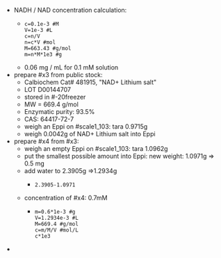 - NADH / NAD concentration calculation:
	- ```calc
	  c=0.1e-3 #M
	  V=1e-3 #L
	  c=n/V
	  n=c*V #mol
	  M=663.43 #g/mol
	  m=n*M*1e3 #g
	  ```
	- 0.06 mg / mL for 0.1 mM solution
- prepare #x3 from public stock:
	- Calbiochem Cat# 481915, "NAD+ Lithium salt"
	- LOT D00144707
	- stored in #-20freezer
	- MW = 669.4 g/mol
	- Enzymatic purity: 93.5%
	- CAS: 64417-72-7
	- weigh an Eppi on #scale1_103: tara 0.9715g
	- weigh 0.0042g of NAD+ Lithium salt into Eppi
- prepare #x4 from #x3:
	- weigh an empty Eppi on #scale1_103: tara 1.0962g
	- put the smallest possible amount into Eppi: new weight: 1.0971g => 0.5 mg
	- add water to 2.3905g =>1.2934g
		- ```calc
		  2.3905-1.0971
		  ```
	- concentration of #x4: 0.7mM
		- ```calc
		  m=0.6*1e-3 #g
		  V=1.2934e-3 #L
		  M=669.4 #g/mol
		  c=m/M/V #mol/L
		  c*1e3
		  ```
-